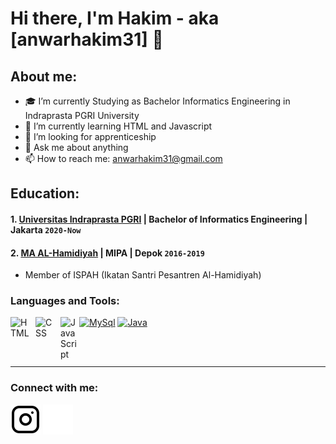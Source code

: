 # Hi there, I'm Hakim - aka [anwarhakim31] 👋
## About me:
- 🎓 I’m currently Studying as Bachelor Informatics Engineering in Indraprasta PGRI University
- 🌱 I’m currently learning HTML and Javascript
- 👯 I’m looking for apprenticeship
- 💬 Ask me about anything
- 📫 How to reach me: anwarhakim31@gmail.com

## Education:

#### 1. [Universitas Indraprasta PGRI](https://www.unindra.ac.id) | Bachelor of Informatics Engineering | Jakarta `2020-Now`
 
#### 2. [MA AL-Hamidiyah](https://www.al-hamidiyah.sch.id) | MIPA | Depok `2016-2019`
   - Member of ISPAH (Ikatan Santri Pesantren Al-Hamidiyah) 

### Languages and Tools:

[<img src="https://camo.githubusercontent.com/3b647b6800ef2b45b490303c1ddd746b5472d0ababb9e8e7aea858398124a872/68747470733a2f2f696d672e736869656c64732e696f2f62616467652f2d4d7953514c2d3035313232413f7374796c653d666c6174266c6f676f3d6d7973716c266c6f676f436f6c6f723d7768697465" alt="MySql" data-canonical-src="https://img.shields.io/badge/-MySQL-05122A?style=flat&amp;logo=mysql&amp;logoColor=white" style="max-width: 100%;">][webdev]
[<img src="https://camo.githubusercontent.com/454e83d17926a111cae0289905da20f6432cb0a6c0a315f558ad9bdcefc986ad/68747470733a2f2f696d672e736869656c64732e696f2f62616467652f2d4a6176612d3035313232413f7374796c653d666c6174266c6f676f3d6a617661266c6f676f436f6c6f723d7768697465" alt="Java" data-canonical-src="https://img.shields.io/badge/-Java-05122A?style=flat&amp;logo=java&amp;logoColor=white" style="max-width: 100%;">][webdev]
[<img align="left" alt="HTML" width="30px" src="https://camo.githubusercontent.com/f5d8f5bac7a140bdf85a42fc9bb0bb6bc51cdedce8efb7ff5c8bafea12d86342/68747470733a2f2f696d672e736869656c64732e696f2f62616467652f2d48544d4c2d3035313232413f7374796c653d666c6174266c6f676f3d48544d4c35" style="padding-right:10px;" />][webdev]
[<img align="left" alt="CSS" width="30px" src="https://camo.githubusercontent.com/9b95f14b76aeda0fd717bebe3729a10b90cd62e94e920726111a4b4d6c87fcd4/68747470733a2f2f696d672e736869656c64732e696f2f62616467652f2d4353532d3035313232413f7374796c653d666c6174266c6f676f3d43535333266c6f676f436f6c6f723d313537324236" style="padding-right:10px;" />][webdev]
[<img align="left" alt="Java Script" width="30px" src="https://camo.githubusercontent.com/b95a05885d234291abaea2ccdecbad37bfb47c2964ae818526d76905d8d49438/68747470733a2f2f696d672e736869656c64732e696f2f62616467652f2d4a6176615363726970742d3035313232413f7374796c653d666c6174266c6f676f3d6a617661736372697074" style="padding-right:0px;" />][webdev]

<br />
<br />

---
### Connect with me:
[![website](./img/instagram-light.svg)](https://instagram.com/vincentwwidyan#gh-light-mode-only)
[![website](./img/instagram-dark.svg)](https://instagram.com/vincentwwidyan#gh-dark-mode-only)



[webdev]: https://github.com/vincentwidyan/vincentwidyan
